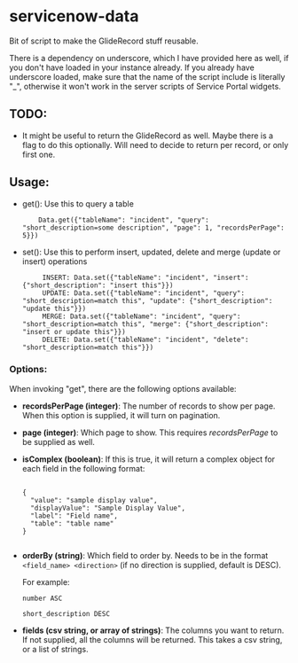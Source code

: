 # servicenow-data
Bit of script to make the GlideRecord stuff reusable.

There is a dependency on underscore, which I have provided here as well, if you don't have loaded in your instance already. If you already have underscore loaded, make sure that the name of the script include is literally "_", otherwise it won't work in the server scripts of Service Portal widgets.

## TODO:
  * It might be useful to return the GlideRecord as well. Maybe there is a flag to do this optionally. Will need to decide to return per record, or only first one.

## Usage:
  * get(): Use this to query a table
            
            Data.get({"tableName": "incident", "query": "short_description=some description", "page": 1, "recordsPerPage": 5}})           
            
  * set(): Use this to perform insert, updated, delete and merge (update or insert) operations
             
             INSERT: Data.set({"tableName": "incident", "insert": {"short_description": "insert this"}})
             UPDATE: Data.set({"tableName": "incident", "query": "short_description=match this", "update": {"short_description": "update this"}})
             MERGE: Data.set({"tableName": "incident", "query": "short_description=match this", "merge": {"short_description": "insert or update this"}})
             DELETE: Data.set({"tableName": "incident", "delete": "short_description=match this"}})

### Options:
  When invoking "get", there are the following options available:
  
  * **recordsPerPage (integer)**: The number of records to show per page. When this option is supplied, it will turn on pagination.
  * **page (integer)**: Which page to show. This requires *recordsPerPage* to be supplied as well.
  * **isComplex (boolean)**: If this is true, it will return a complex object for each field in the following format:
  
      ```
      
      {
        "value": "sample display value",
        "displayValue": "Sample Display Value",
        "label": "Field name",
        "table": "table name"
      }
                
      ```
  			
  
  * **orderBy (string)**: Which field to order by. Needs to be in the format `<field_name> <direction>` (if no direction is supplied, default is DESC).
  
    For example:
    
    ```
    number ASC
    ```
    
    ```
    short_description DESC
    ```
  * **fields (csv string, or array of strings)**: The columns you want to return. If not supplied, all the columns will be returned. This takes a csv string, or a list of strings.
  